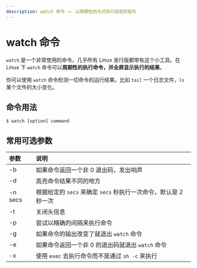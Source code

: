 ```yaml
---
description: watch 命令 —— 以周期性的方式执行给定的指令
---
```


# watch 命令

`watch` 是一个非常使用的命令，几乎所有 Linux 发行版都带有这个小工具。在 Linux 下 `watch` 命令可以**周期性的执行命令，并全屏显示执行的结果**。

你可以使用 `watch` 命令检测一切命令的运行结果。比如 `tail` 一个日志文件，`ls` 某个文件的大小变化。

## 命令用法 
``` shell
$ watch [option] command
```

## 常用可选参数 

| 参数 | 说明 |
|:---|:---|
| -b | 如果命令返回一个非 0 退出码，发出响声 |
| -d | 高亮命令结果不同的地方 |
| -n secs | 根据给定的 `secs` 来确定 `secs` 秒执行一次命令，默认是 2 秒一次 |
| -t | 关闭头信息 |
| -p | 尝试以精确的间隔来执行命令 |
| -g | 如果命令的输出改变了就退出 `watch` 命令 |
| -e | 如果命令返回一个非 0 的退出码就退出 `watch` 命令 |
| -x | 使用 `exec` 去执行命令而不是通过 `sh -c` 来执行 |